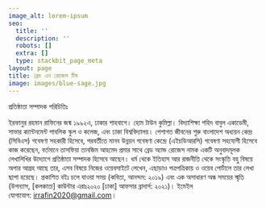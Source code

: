 ```yaml
---
image_alt: lorem-ipsum
seo:
  title: ''
  description: ''
  robots: []
  extra: []
  type: stackbit_page_meta
layout: page
title: ব্রেড এন রোজেস টিম
image: images/blue-sage.jpg
---
```

প্রতিষ্ঠাতা সম্পাদক পরিচিতিঃ 

ইরফানুর রহমান রাফিনের জন্ম ১৯৯২এ, ঢাকার শাহবাগে। হোম টাউন কুমিল্লা। বিদ্যাশিক্ষা শহিদ বাবুল একাডেমী, সাভার ক্যান্টনমেন্ট পাবলিক স্কুল ও কলেজ, এবং ঢাকা বিশ্ববিদ্যালয়। পেশাগত জীবনের শুরু বাংলাদেশ অধ্যয়ন কেন্দ্র (সিবিএস) গবেষণা সহকারী হিসেবে, পরবর্তীতে মানব উন্নয়ন গবেষণা কেন্দ্রে (এইচডিআরসি) গবেষণা সহযোগী হিসেবে কাজ করেছেন, বর্তমানে তাসফিয়া তানজিম আহমেদ প্রমার সাথে ব্রেড অ্যান্ড রোজেস নামক একটি অনুবাদমূলক লেখালিখির উদ্যোগে প্রতিষ্ঠাতা সম্পাদক হিসেবে আছেন। ধর্ম থেকে ইতিহাস আর রাজনীতি থেকে সংস্কৃতি বহু বিষয়ে অপার আগ্রহ আছে তার, এসব বিষয়ে নিজের ওয়েবসাইটে লেখেন, এছাড়াও পত্রপত্রিকায় ও ওয়েব পোর্টালে তার লেখা ছাপা হয়েছে। প্রকাশিত বইঃ চলে যাওয়া সময় (কবিতা, আনন্দম: ২০১৯) এবং এক অসাধারণ অন্ধ সময়ের স্মৃতি (উপন্যাস, \[কলকাতা] কাউন্টার এরাঃ২০২০ \[ঢাকা] আফসার ব্রাদার্স: ২০২১)। ইমেইল যোগাযোগ: <irrafin2020@gmail.com>।

###
